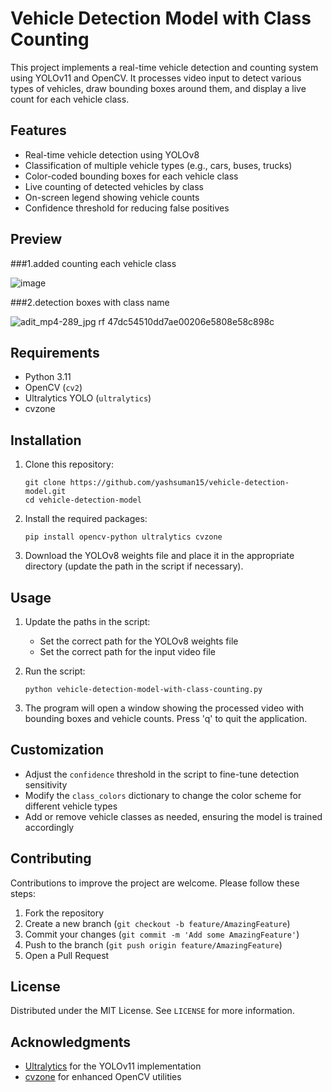 # Vehicle Detection Model with Class Counting

This project implements a real-time vehicle detection and counting system using YOLOv11 and OpenCV. It processes video input to detect various types of vehicles, draw bounding boxes around them, and display a live count for each vehicle class.

## Features

- Real-time vehicle detection using YOLOv8
- Classification of multiple vehicle types (e.g., cars, buses, trucks)
- Color-coded bounding boxes for each vehicle class
- Live counting of detected vehicles by class
- On-screen legend showing vehicle counts
- Confidence threshold for reducing false positives

## Preview
###1.added counting each vehicle class

![image](https://github.com/user-attachments/assets/cfc2fcc3-20d3-4e59-a5bd-7f16b1057a29)

###2.detection boxes with class name

![adit_mp4-289_jpg rf 47dc54510dd7ae00206e5808e58c898c](https://github.com/user-attachments/assets/ee3fe9de-3115-4c49-b534-b4de5c1ad212)


## Requirements

- Python 3.11
- OpenCV (`cv2`)
- Ultralytics YOLO (`ultralytics`)
- cvzone

## Installation

1. Clone this repository:
   ```
   git clone https://github.com/yashsuman15/vehicle-detection-model.git
   cd vehicle-detection-model
   ```

2. Install the required packages:
   ```
   pip install opencv-python ultralytics cvzone
   ```

3. Download the YOLOv8 weights file and place it in the appropriate directory (update the path in the script if necessary).

## Usage

1. Update the paths in the script:
   - Set the correct path for the YOLOv8 weights file
   - Set the correct path for the input video file

2. Run the script:
   ```
   python vehicle-detection-model-with-class-counting.py
   ```

3. The program will open a window showing the processed video with bounding boxes and vehicle counts. Press 'q' to quit the application.

## Customization

- Adjust the `confidence` threshold in the script to fine-tune detection sensitivity
- Modify the `class_colors` dictionary to change the color scheme for different vehicle types
- Add or remove vehicle classes as needed, ensuring the model is trained accordingly

## Contributing

Contributions to improve the project are welcome. Please follow these steps:

1. Fork the repository
2. Create a new branch (`git checkout -b feature/AmazingFeature`)
3. Commit your changes (`git commit -m 'Add some AmazingFeature'`)
4. Push to the branch (`git push origin feature/AmazingFeature`)
5. Open a Pull Request

## License

Distributed under the MIT License. See `LICENSE` for more information.

## Acknowledgments

- [Ultralytics](https://github.com/ultralytics/ultralytics) for the YOLOv11 implementation
- [cvzone](https://github.com/cvzone/cvzone) for enhanced OpenCV utilities

